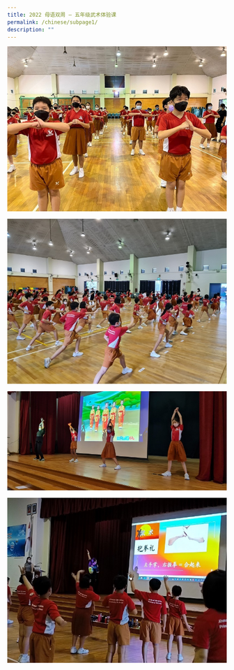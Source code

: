```yaml
---
title: 2022 母语双周 — 五年级武术体验课
permalink: /chinese/subpage1/
description: ""
---
```

![2022 母语双周 — 五年级武术体验课](/images/IMG-20220708-WA0024.jpeg)

![2022 母语双周 — 五年级武术体验课](/images/20220708_105353.jpeg)

![2022 母语双周 — 五年级武术体验课](/images/20220708_105739.jpeg)

![2022 母语双周 — 五年级武术体验课](/images/IMG_20220708_102438.jpeg)